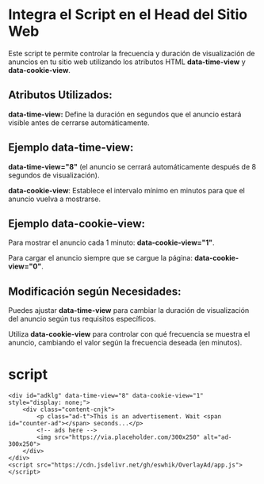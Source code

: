 # Integra el Script en el Head del Sitio Web
Este script te permite controlar la frecuencia y duración de visualización de anuncios en tu sitio web utilizando los atributos HTML **data-time-view** y **data-cookie-view**.

## Atributos Utilizados:
**data-time-view:** Define la duración en segundos que el anuncio estará visible antes de cerrarse automáticamente.

## Ejemplo data-time-view: 
**data-time-view="8"** (el anuncio se cerrará automáticamente después de 8 segundos de visualización).

**data-cookie-view**: Establece el intervalo mínimo en minutos para que el anuncio vuelva a mostrarse.

## Ejemplo data-cookie-view:
Para mostrar el anuncio cada 1 minuto: **data-cookie-view="1"**.

Para cargar el anuncio siempre que se cargue la página: **data-cookie-view="0"**.

## Modificación según Necesidades:
Puedes ajustar **data-time-view** para cambiar la duración de visualización del anuncio según tus requisitos específicos.

Utiliza **data-cookie-view** para controlar con qué frecuencia se muestra el anuncio, cambiando el valor según la frecuencia deseada (en minutos).

# script
```
<div id="adklg" data-time-view="8" data-cookie-view="1" style="display: none;">
    <div class="content-cnjk">
        <p class="ad-t">This is an advertisement. Wait <span id="counter-ad"></span> seconds...</p>
        <!-- ads here -->
        <img src="https://via.placeholder.com/300x250" alt="ad-300x250">
    </div>
</div>
<script src="https://cdn.jsdelivr.net/gh/eswhik/OverlayAd/app.js"></script>
```
